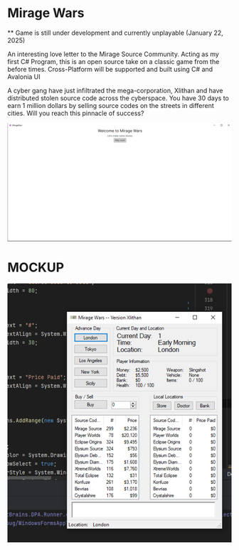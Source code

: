 # Mirage Wars
** Game is still under development and currently unplayable (January 22, 2025)

An interesting love letter to the Mirage Source Community. Acting as my first C# Program, this is an open source take on
a classic game from the before times. Cross-Platform will be supported and built using C# and Avalonia UI

A cyber gang have just infiltrated the mega-corporation, Xlithan and have distributed stolen source code across the
cyberspace. You have 30 days to earn 1 million dollars by selling source codes on the streets in different cities. 
Will you reach this pinnacle of success?

![Screenshot](mirage.png)

# MOCKUP #
![Screenshot](mockup.png)
